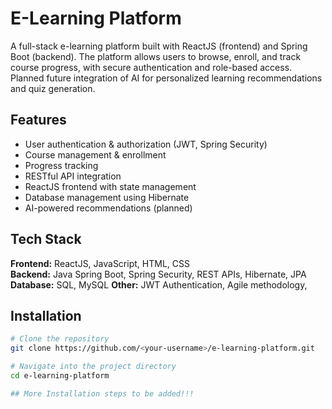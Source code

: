 # E-Learning Platform

A full-stack e-learning platform built with ReactJS (frontend) and Spring Boot (backend). 
The platform allows users to browse, enroll, and track course progress, with secure authentication and role-based access. 
Planned future integration of AI for personalized learning recommendations and quiz generation.

## Features
- User authentication & authorization (JWT, Spring Security)
- Course management & enrollment
- Progress tracking
- RESTful API integration
- ReactJS frontend with state management
- Database management using Hibernate
- AI-powered recommendations (planned)

## Tech Stack
**Frontend:** ReactJS, JavaScript, HTML, CSS  
**Backend:** Java Spring Boot, Spring Security, REST APIs, Hibernate, JPA  
**Database:** SQL, MySQL
**Other:** JWT Authentication, Agile methodology, 

## Installation
```bash
# Clone the repository
git clone https://github.com/<your-username>/e-learning-platform.git

# Navigate into the project directory
cd e-learning-platform

## More Installation steps to be added!!!

